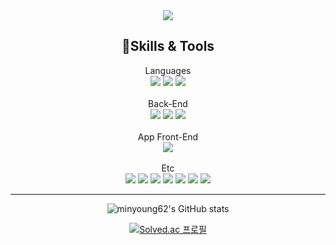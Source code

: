 <div align="center">
<img src="https://capsule-render.vercel.app/api?type=waving&color=auto&customColorList=16&height=250&section=header&text=Minyoung%20Kim&fontColor=ffffff&fontSize=70&fontAlignY=45" />
</div>
<div>

</div>
<h2 align="center">💪Skills & Tools</h2>
<div align="center">
  Languages
  <br>
  <img src="https://img.shields.io/badge/Java-007396?style=for-the-badge&logo=Java&logoColor=orange"/>
  <img src="https://img.shields.io/badge/Python-yellow?style=for-the-badge&logo=Python&logoColor=blue"/> 
  <img src="https://img.shields.io/badge/Dart-blue?style=for-the-badge&logo=MySQL&logoColor=white"/>
</div>
<br>
<div align="center">
  Back-End
  <br>
  <img src="https://img.shields.io/badge/Spring-6DB33F?style=flat-square&logo=spring&logoColor=white"/>
  <img src="https://img.shields.io/badge/Spring Boot-6DB33F?style=flat-square&logo=spring-boot&logoColor=white"/>
  <img src="https://img.shields.io/badge/Spring Data Jpa-6DB33F?style=flat-square&logo=Spring-jpa&logoColor=white"/>
</div>
<br>
<div align="center">
  App Front-End
  <br>
  <img src="https://img.shields.io/badge/Flutter-02569B?style=for-the-badge&logo=flutter&logoColor=white"/>
</div>
<br>

<div align="center">
  Etc
  <br>
  <img src="https://img.shields.io/badge/Google Cloud-4285F4?style=for-the-badge&logo=google-cloud&logoColor=white"/>
   <img src="https://img.shields.io/badge/Nginx-009639?style=for-the-badge&logo=nginx&logoColor=white"/>
   <img src="https://img.shields.io/badge/Jenkins-D24939?style=for-the-badge&logo=jenkins&logoColor=white"/>
  <img src="https://img.shields.io/badge/Postman-orange?style=for-the-badge&logo=Postman&logoColor=white"/>
  <img src="https://img.shields.io/badge/IntellJ IDEA IDE-000000?style=for-the-badge&logo=intellj-idea IDE&logoColor=white"/>
  <img src="https://img.shields.io/badge/VScode-white?style=for-the-badge&logo=Visual Studio&logoColor=blue"/>
  <img src="https://img.shields.io/badge/Git-black?style=for-the-badge&logo=Github&logoColor=white"/>
</div>
<hr>

<div align="center">
  
![minyoung62's GitHub stats](https://github-readme-stats.vercel.app/api?username=minyoung62&show_icons=true&theme=radical)
  
[![Solved.ac
프로필](http://mazassumnida.wtf/api/v2/generate_badge?boj=tnd05106)](https://solved.ac/tnd05106)
  
</div>


